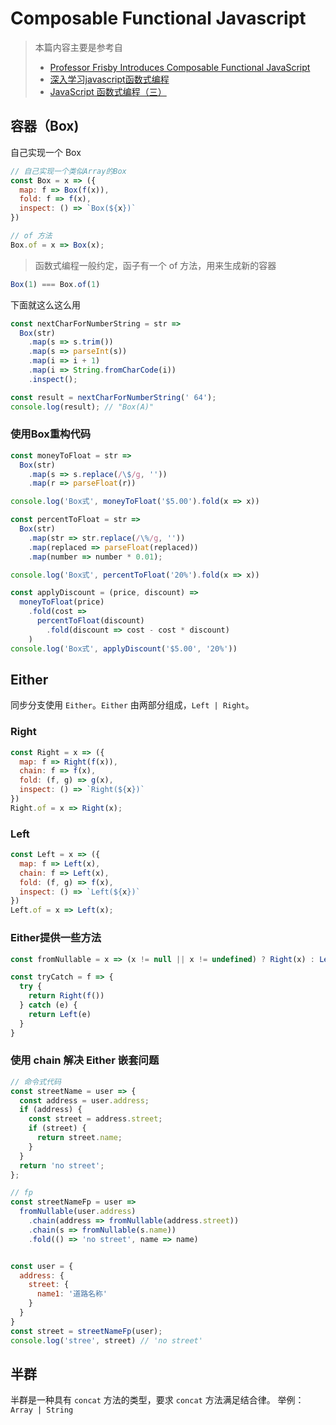 # Composable Functional Javascript
> 本篇内容主要是参考自
> * [Professor Frisby Introduces Composable Functional JavaScript](https://egghead.io/courses/professor-frisby-introduces-composable-functional-javascript)
> * [深入学习javascript函数式编程](https://juejin.cn/post/6844903743499026446)
> * [JavaScript 函数式编程（三）](https://juejin.cn/post/6844903655397834765)



## 容器（Box)
自己实现一个 Box
```javascript
// 自己实现一个类似Array的Box
const Box = x => ({
  map: f => Box(f(x)),
  fold: f => f(x),
  inspect: () => `Box(${x})`
})

// of 方法
Box.of = x => Box(x);
```
> 函数式编程一般约定，函子有一个 of 方法，用来生成新的容器
```javascript
Box(1) === Box.of(1)
```

下面就这么这么用
```javascript
const nextCharForNumberString = str =>
  Box(str)
    .map(s => s.trim())
    .map(s => parseInt(s))
    .map(i => i + 1)
    .map(i => String.fromCharCode(i))
    .inspect();

const result = nextCharForNumberString(' 64');
console.log(result); // "Box(A)"
```

### 使用Box重构代码
```javascript
const moneyToFloat = str =>
  Box(str)
    .map(s => s.replace(/\$/g, ''))
    .map(r => parseFloat(r))

console.log('Box式', moneyToFloat('$5.00').fold(x => x))

const percentToFloat = str =>
  Box(str)
    .map(str => str.replace(/\%/g, ''))
    .map(replaced => parseFloat(replaced))
    .map(number => number * 0.01);

console.log('Box式', percentToFloat('20%').fold(x => x))

const applyDiscount = (price, discount) =>
  moneyToFloat(price)
    .fold(cost =>
      percentToFloat(discount)
        .fold(discount => cost - cost * discount)
    )
console.log('Box式', applyDiscount('$5.00', '20%'))

```



## Either
同步分支使用 `Either`。`Either` 由两部分组成，`Left | Right`。

### Right
```javascript
const Right = x => ({
  map: f => Right(f(x)),
  chain: f => f(x),
  fold: (f, g) => g(x),
  inspect: () => `Right(${x})`
})
Right.of = x => Right(x);

```
### Left
```javascript
const Left = x => ({
  map: f => Left(x),
  chain: f => Left(x),
  fold: (f, g) => f(x),
  inspect: () => `Left(${x})`
})
Left.of = x => Left(x);

```

### Either提供一些方法
```javascript
const fromNullable = x => (x != null || x != undefined) ? Right(x) : Left(x)

const tryCatch = f => {
  try {
    return Right(f())
  } catch (e) {
    return Left(e)
  }
}
```

### 使用 chain 解决 Either 嵌套问题
```javascript
// 命令式代码
const streetName = user => {
  const address = user.address;
  if (address) {
    const street = address.street;
    if (street) {
      return street.name;
    }
  }
  return 'no street';
};

// fp
const streetNameFp = user =>
  fromNullable(user.address)
    .chain(address => fromNullable(address.street))
    .chain(s => fromNullable(s.name))
    .fold(() => 'no street', name => name)


const user = {
  address: {
    street: {
      name1: '道路名称'
    }
  }
}
const street = streetNameFp(user);
console.log('stree', street) // 'no street'

```


## 半群
半群是一种具有 `concat` 方法的类型，要求 `concat` 方法满足结合律。
举例：`Array | String`
